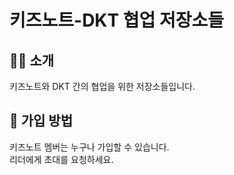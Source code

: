 # 키즈노트-DKT 협업 저장소들

## 🙋‍♀️ 소개
키즈노트와 DKT 간의 협업을 위한 저장소들입니다.

## 🌈 가입 방법
키즈노트 멤버는 누구나 가입할 수 있습니다.<br/>
리더에게 초대를 요청하세요.
